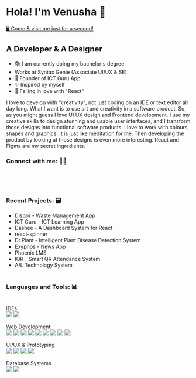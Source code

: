 # Hola! I'm Venusha 👋 


[  🖥 Come & visit me just for a second!  ](https://venusha.com)

## A Developer & A Designer 
- 📚  I am currently doing my bachelor's degree 
- Works at Syntax Genie (Associate UI/UX & SE)
- 🎈  Founder of ICT Guru App 
- ✨ Inspired by myself
- 💙 Falling in love with "React"

I love to develop with "creativity", not just coding on an IDE or text editor all day long. What I want is to use art and creativity in a software product. So, as you might guess I love UI UX design and Frontend development. I use my creative skills to design stunning and usable user interfaces, and I transform those designs into functional software products. I love to work with colours, shapes and graphics. It is just like meditation for me. Then developing the product by looking at those designs is even more interesting. React and Figma are my secret ingredients. 
</br>
### Connect with me:  🙌🏻 </br>

[<img  alt="" src="https://img.shields.io/badge/Facebook-1877F2?style=for-the-badge&logo=facebook&logoColor=white" />][fb]
[<img  alt="" 	src="https://img.shields.io/badge/Twitter-1DA1F2?style=for-the-badge&logo=twitter&logoColor=white" />][twitter]
[<img  alt="" src="https://img.shields.io/badge/LinkedIn-0077B5?style=for-the-badge&logo=linkedin&logoColor=white" />][linkedin]
[<img  alt="" src="https://img.shields.io/badge/Instagram-E4405F?style=for-the-badge&logo=instagram&logoColor=white" />][instagram]
[<img  alt="" src="https://img.shields.io/badge/GitHub-100000?style=for-the-badge&logo=github&logoColor=white" />][github]
[<img  alt="" src="https://img.shields.io/badge/Behance-0054F7?style=for-the-badge&logo=behance&logoColor=white" />][behance]

</br>

### Recent Projects:  🗃 
- Dispor - Waste Management App 
- ICT Guru - ICT Learning App
- Dashee - A Dashboard System for React
- react-spinner  
- Dr.Plant - Intelligent Plant Disease Detection System
- Exypnos - News App 
- Phoenix LMS
- IQR - Smart QR Attendance System 
- A/L Technology System
</br></br>
### Languages and Tools: 📊

<br>
IDEs<br>
<img   src="https://img.shields.io/badge/Visual_Studio_Code-0078D4?style=for-the-badge&logo=visual%20studio%20code&logoColor=white" />
<img   src="https://img.shields.io/badge/Visual_Studio-5C2D91?style=for-the-badge&logo=visual%20studio&logoColor=white" /></br>

Web Development</br> 
<img   src="https://img.shields.io/badge/HTML5-E34F26?style=for-the-badge&logo=html5&logoColor=white" />
<img   src="https://img.shields.io/badge/CSS3-1572B6?style=for-the-badge&logo=css3&logoColor=white" />
<img  src="https://img.shields.io/badge/Sass-CC6699?style=for-the-badge&logo=sass&logoColor=white" />
<img  src="https://img.shields.io/badge/JavaScript-323330?style=for-the-badge&logo=javascript&logoColor=F7DF1E" />
<img  src="https://img.shields.io/badge/React-20232A?style=for-the-badge&logo=react&logoColor=61DAFB" />
<img  src="https://img.shields.io/badge/Node.js-339933?style=for-the-badge&logo=nodedotjs&logoColor=white" />
<img   src="	https://img.shields.io/badge/PHP-777BB4?style=for-the-badge&logo=php&logoColor=white" /> 
<img src="https://img.shields.io/badge/Bootstrap-563D7C?style=for-the-badge&logo=bootstrap&logoColor=white"/>
<img src="https://img.shields.io/badge/Tailwind_CSS-38B2AC?style=for-the-badge&logo=tailwind-css&logoColor=white"/></br>

UI/UX & Prototyping</br> 
<img   src="https://img.shields.io/badge/Figma-F24E1E?style=for-the-badge&logo=figma&logoColor=white" />
<img   src="https://img.shields.io/badge/Adobe%20XD-470137?style=for-the-badge&logo=Adobe%20XD&logoColor=#FF61F6" />
<img  src="https://img.shields.io/badge/InVision-FF3366?style=for-the-badge&logo=InVision&logoColor=white" />
<img  src="https://img.shields.io/badge/Adobe%20Photoshop-31A8FF?style=for-the-badge&logo=Adobe%20Photoshop&logoColor=black" /></br>

Database Systems</br>
<img  src="https://img.shields.io/badge/MySQL-005C84?style=for-the-badge&logo=mysql&logoColor=white" />
<img  src="https://img.shields.io/badge/MongoDB-4EA94B?style=for-the-badge&logo=mongodb&logoColor=white" /></br></br>




[website]: https://venusha.com

[twitter]: https://twitter.com/VenushaDilshan

[instagram]: https://www.instagram.com/venusha_dilshan_/
[linkedin]: https://www.linkedin.com/in/venushadilshan/
[fb]:https://facebook.com/venusha.dilshan
[github]:https://github.com/venushadilshan
[behance]:https://www.behance.net/venushadilshan
